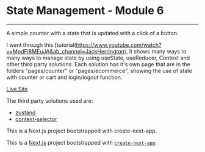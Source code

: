 # State Management - Module 6
--------------------------------------------------------
A simple counter with a state that is updated with a click of a button.

I went through this [tutorial(https://www.youtube.com/watch?v=MpdFj8MEuJA&ab_channel=JackHerrington), it shows many ways to many ways to manage state by using useState, useReducer, Context and other third party solutions. Each solution has it's own page that are in the folders "pages/counter" or "pages/ecommerce", showing the use of state with counter or cart and login/logout function.

[Live Site]()

The third party solutions used are:

- [zustand](https://www.npmjs.com/package/zustand)
- [context-selector](https://www.npmjs.com/package/context-selector)

This is a Next.js project bootstrapped with create-next-app.


This is a [Next.js](https://nextjs.org/) project bootstrapped with [`create-next-app`](https://github.com/vercel/next.js/tree/canary/packages/create-next-app).

